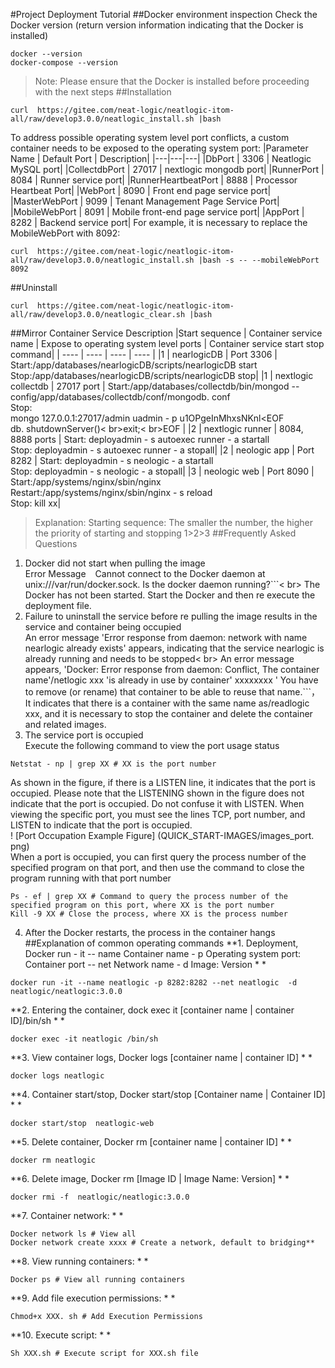 #Project Deployment Tutorial
##Docker environment inspection
Check the Docker version (return version information indicating that the Docker is installed)
```
docker --version
docker-compose --version
```
>Note: Please ensure that the Docker is installed before proceeding with the next steps
##Installation
```
curl  https://gitee.com/neat-logic/neatlogic-itom-all/raw/develop3.0.0/neatlogic_install.sh |bash
```
To address possible operating system level port conflicts, a custom container needs to be exposed to the operating system port:
|Parameter Name | Default Port | Description|
|---|---|---|
|DbPort | 3306 | Neatlogic MySQL port|
|CollectdbPort | 27017 | nextlogic mongodb port|
|RunnerPort | 8084 | Runner service port|
|RunnerHeartbeatPort | 8888 | Processor Heartbeat Port|
|WebPort | 8090 | Front end page service port|
|MasterWebPort | 9099 | Tenant Management Page Service Port|
|MobileWebPort | 8091 | Mobile front-end page service port|
|AppPort | 8282 | Backend service port|
For example, it is necessary to replace the MobileWebPort with 8092:
```
curl  https://gitee.com/neat-logic/neatlogic-itom-all/raw/develop3.0.0/neatlogic_install.sh |bash -s -- --mobileWebPort 8092
```
##Uninstall
```
curl  https://gitee.com/neat-logic/neatlogic-itom-all/raw/develop3.0.0/neatlogic_clear.sh |bash
```
##Mirror Container Service Description
|Start sequence | Container service name | Expose to operating system level ports | Container service start stop command|
|  ----  | ----  | ----  | ----  |
|1 | nearlogicDB | Port 3306 | Start:/app/databases/nearlogicDB/scripts/nearlogicDB start<br>Stop:/app/databases/nearlogicDB/scripts/nearlogicDB stop|
|1 | nextlogic collectdb | 27017 port | Start:/app/databases/collectdb/bin/mongod -- config/app/databases/collectdb/conf/mongodb. conf<br>Stop:<br>mongo 127.0.0.1:27017/admin uadmin - p u1OPgeInMhxsNKnl<EOF<br>db. shutdownServer()< br>exit;< br>EOF  |
|2 | nextlogic runner | 8084, 8888 ports | Start: deployadmin - s autoexec runner - a startall<br>Stop: deployadmin - s autoexec runner - a stopall|
|2 | neologic app | Port 8282 | Start: deployadmin - s neologic - a startall<br>Stop: deployadmin - s neologic - a stopall|
|3 | neologic web | Port 8090 | Start:/app/systems/nginx/sbin/nginx<br>Restart:/app/systems/nginx/sbin/nginx - s reload<br>Stop: kill xx|
>Explanation: Starting sequence: The smaller the number, the higher the priority of starting and stopping 1>2>3
##Frequently Asked Questions
1. Docker did not start when pulling the image<br>
Error Message ` ` Cannot connect to the Docker daemon at unix:///var/run/docker.sock.  Is the docker daemon running?```< br>
The Docker has not been started. Start the Docker and then re execute the deployment file.
2. Failure to uninstall the service before re pulling the image results in the service and container being occupied<br>
An error message 'Error response from daemon: network with name nearlogic already exists' appears, indicating that the service nearlogic is already running and needs to be stopped< br>
An error message appears, 'Docker: Error response from daemon: Conflict, The container name'/netlogic xxx 'is already in use by container' xxxxxxxx ' You have to remove (or rename) that container to be able to reuse that name.```， It indicates that there is a container with the same name as/readlogic xxx, and it is necessary to stop the container and delete the container and related images.
3. The service port is occupied<br>
Execute the following command to view the port usage status<br>
```
Netstat - np | grep XX # XX is the port number
```
As shown in the figure, if there is a LISTEN line, it indicates that the port is occupied. Please note that the LISTENING shown in the figure does not indicate that the port is occupied. Do not confuse it with LISTEN. When viewing the specific port, you must see the lines TCP, port number, and LISTEN to indicate that the port is occupied.<br>
! [Port Occupation Example Figure] (QUICK_START-IMAGES/images_port. png)<br>
When a port is occupied, you can first query the process number of the specified program on that port, and then use the command to close the program running with that port number
```
Ps - ef | grep XX # Command to query the process number of the specified program on this port, where XX is the port number
Kill -9 XX # Close the process, where XX is the process number
```
4. After the Docker restarts, the process in the container hangs
##Explanation of common operating commands
**1. Deployment, Docker run - it -- name Container name - p Operating system port: Container port -- net Network name - d Image: Version * *<br>
```
docker run -it --name neatlogic -p 8282:8282 --net neatlogic  -d neatlogic/neatlogic:3.0.0
```
**2. Entering the container, dock exec it [container name | container ID]/bin/sh * *<br>
```
docker exec -it neatlogic /bin/sh
```
**3. View container logs, Docker logs [container name | container ID] * *<br>
```
docker logs neatlogic
```
**4. Container start/stop, Docker start/stop [Container name | Container ID] * *<br>
```
docker start/stop  neatlogic-web
```
**5. Delete container, Docker rm [container name | container ID] * *<br>
```
docker rm neatlogic
```
**6. Delete image, Docker rm [Image ID | Image Name: Version] * *<br>
```
docker rmi -f  neatlogic/neatlogic:3.0.0
```
**7. Container network: * *<br>
```
Docker network ls # View all
Docker network create xxxx # Create a network, default to bridging**
```
**8. View running containers: * *<br>
```
Docker ps # View all running containers
```
**9. Add file execution permissions: * *<br>
```
Chmod+x XXX. sh # Add Execution Permissions
```
**10. Execute script: * *<br>
```
Sh XXX.sh # Execute script for XXX.sh file
```